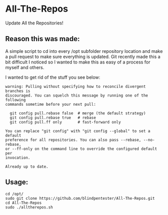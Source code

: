 # All-The-Repos
Update All the Repositories!
  
## Reason this was made:  
A simple script to cd into every /opt subfolder repository location and make a pull request to make sure everything is updated.  Git recently made this a bit difficult I noticed so I wanted to make this as easy of a process for myself and others.  
  
I wanted to get rid of the stuff you see below:  
  
    warning: Pulling without specifying how to reconcile divergent branches is
    discouraged. You can squelch this message by running one of the following
    commands sometime before your next pull:

      git config pull.rebase false  # merge (the default strategy)
      git config pull.rebase true   # rebase
      git config pull.ff only       # fast-forward only

    You can replace "git config" with "git config --global" to set a default
    preference for all repositories. You can also pass --rebase, --no-rebase,
    or --ff-only on the command line to override the configured default per
    invocation.

    Already up to date.      
  
## Usage:  
    cd /opt/  
    sudo git clone https://github.com/blindpentester/All-The-Repos.git  
    cd All-The-Repos   
    sudo ./alltherepos.sh  
